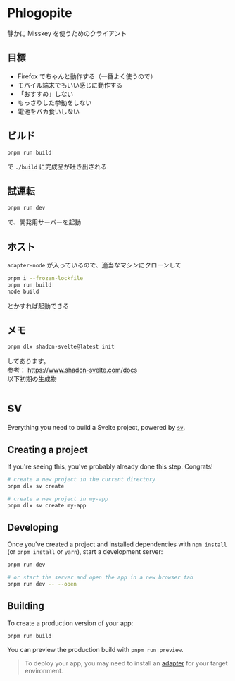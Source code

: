 # Phlogopite
静かに Misskey を使うためのクライアント
## 目標
- Firefox でちゃんと動作する（一番よく使うので）
- モバイル端末でもいい感じに動作する
- 「おすすめ」しない
- もっさりした挙動をしない
- 電池をバカ食いしない
## ビルド
```sh
pnpm run build
```
で `./build` に完成品が吐き出される
## 試運転
```sh
pnpm run dev
```
で、開発用サーバーを起動
## ホスト
`adapter-node` が入っているので、適当なマシンにクローンして
```sh
pnpm i --frozen-lockfile
pnpm run build
node build
```
とかすれば起動できる  
## メモ
```sh
pnpm dlx shadcn-svelte@latest init
```
してあります。  
参考： https://www.shadcn-svelte.com/docs  
以下初期の生成物
# sv

Everything you need to build a Svelte project, powered by [`sv`](https://github.com/sveltejs/cli).

## Creating a project

If you're seeing this, you've probably already done this step. Congrats!

```bash
# create a new project in the current directory
pnpm dlx sv create

# create a new project in my-app
pnpm dlx sv create my-app
```

## Developing

Once you've created a project and installed dependencies with `npm install` (or `pnpm install` or `yarn`), start a development server:

```bash
pnpm run dev

# or start the server and open the app in a new browser tab
pnpm run dev -- --open
```

## Building

To create a production version of your app:

```bash
pnpm run build
```

You can preview the production build with `pnpm run preview`.

> To deploy your app, you may need to install an [adapter](https://svelte.dev/docs/kit/adapters) for your target environment.
